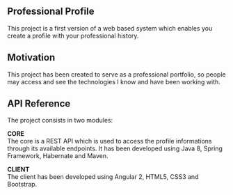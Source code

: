 ## Professional Profile

This project is a first version of a web based system which enables you create a profile with your professional history.

## Motivation

This project has been created to serve as a professional portfolio, so people may access and see the technologies I know and have been working with.

## API Reference

The project consists in two modules:

<strong>CORE</strong>
<br>
The core is a REST API which is used to access the profile informations through its available endpoints. It has been developed using Java 
8, Spring Framework, Habernate and Maven.

<strong>CLIENT</strong>
<br>
The client has been developed using Angular 2, HTML5, CSS3 and Bootstrap.

